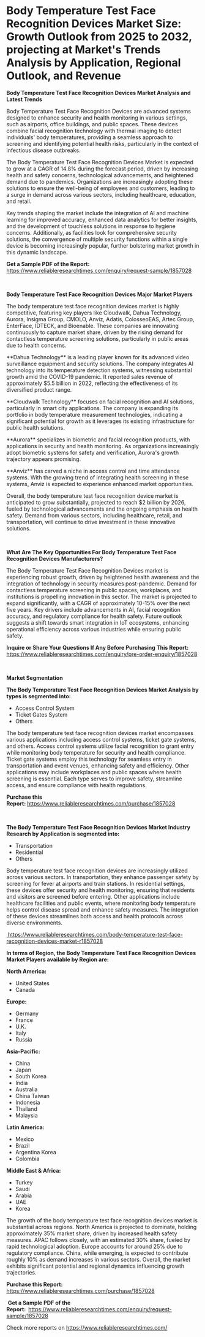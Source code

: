 <p><h1>Body Temperature Test Face Recognition Devices Market Size: Growth Outlook from 2025 to 2032, projecting at Market's Trends Analysis by Application, Regional Outlook, and Revenue</h1></p><p><strong>Body Temperature Test Face Recognition Devices Market Analysis and Latest Trends</strong></p>
<p><p>Body Temperature Test Face Recognition Devices are advanced systems designed to enhance security and health monitoring in various settings, such as airports, office buildings, and public spaces. These devices combine facial recognition technology with thermal imaging to detect individuals' body temperatures, providing a seamless approach to screening and identifying potential health risks, particularly in the context of infectious disease outbreaks.</p><p>The Body Temperature Test Face Recognition Devices Market is expected to grow at a CAGR of 14.8% during the forecast period, driven by increasing health and safety concerns, technological advancements, and heightened demand due to pandemics. Organizations are increasingly adopting these solutions to ensure the well-being of employees and customers, leading to a surge in demand across various sectors, including healthcare, education, and retail.</p><p>Key trends shaping the market include the integration of AI and machine learning for improved accuracy, enhanced data analytics for better insights, and the development of touchless solutions in response to hygiene concerns. Additionally, as facilities look for comprehensive security solutions, the convergence of multiple security functions within a single device is becoming increasingly popular, further bolstering market growth in this dynamic landscape.</p></p>
<p><strong>Get a Sample PDF of the Report:&nbsp;</strong> <a href="https://www.reliableresearchtimes.com/enquiry/request-sample/1857028?utm_campaign=2997&utm_medium=2&utm_source=Github&utm_content=ia&utm_term=27032025&utm_id=body-temperature-test-face-recognition-devices">https://www.reliableresearchtimes.com/enquiry/request-sample/1857028</a></p>
<p>&nbsp;</p>
<p><strong>Body Temperature Test Face Recognition Devices Major Market Players</strong></p>
<p><p>The body temperature test face recognition devices market is highly competitive, featuring key players like Cloudwalk, Dahua Technology, Aurora, Insigma Group, CMOLO, Anviz, Adatis, ColosseoEAS, Artec Group, EnterFace, IDTECK, and Bioenable. These companies are innovating continuously to capture market share, driven by the rising demand for contactless temperature screening solutions, particularly in public areas due to health concerns.</p><p>**Dahua Technology** is a leading player known for its advanced video surveillance equipment and security solutions. The company integrates AI technology into its temperature detection systems, witnessing substantial growth amid the COVID-19 pandemic. It reported sales revenue of approximately $5.5 billion in 2022, reflecting the effectiveness of its diversified product range.</p><p>**Cloudwalk Technology** focuses on facial recognition and AI solutions, particularly in smart city applications. The company is expanding its portfolio in body temperature measurement technologies, indicating a significant potential for growth as it leverages its existing infrastructure for public health solutions.</p><p>**Aurora** specializes in biometric and facial recognition products, with applications in security and health monitoring. As organizations increasingly adopt biometric systems for safety and verification, Aurora's growth trajectory appears promising.</p><p>**Anviz** has carved a niche in access control and time attendance systems. With the growing trend of integrating health screening in these systems, Anviz is expected to experience enhanced market opportunities.</p><p>Overall, the body temperature test face recognition device market is anticipated to grow substantially, projected to reach $2 billion by 2026, fueled by technological advancements and the ongoing emphasis on health safety. Demand from various sectors, including healthcare, retail, and transportation, will continue to drive investment in these innovative solutions.</p></p>
<p>&nbsp;</p>
<p><strong>What Are The Key Opportunities For Body Temperature Test Face Recognition Devices Manufacturers?</strong></p>
<p><p>The Body Temperature Test Face Recognition Devices market is experiencing robust growth, driven by heightened health awareness and the integration of technology in security measures post-pandemic. Demand for contactless temperature screening in public spaces, workplaces, and institutions is propelling innovation in this sector. The market is projected to expand significantly, with a CAGR of approximately 10-15% over the next five years. Key drivers include advancements in AI, facial recognition accuracy, and regulatory compliance for health safety. Future outlook suggests a shift towards smart integration in IoT ecosystems, enhancing operational efficiency across various industries while ensuring public safety.</p></p>
<p><strong>Inquire or Share Your Questions If Any Before Purchasing This Report:</strong> <a href="https://www.reliableresearchtimes.com/enquiry/pre-order-enquiry/1857028?utm_campaign=2997&utm_medium=2&utm_source=Github&utm_content=ia&utm_term=27032025&utm_id=body-temperature-test-face-recognition-devices">https://www.reliableresearchtimes.com/enquiry/pre-order-enquiry/1857028</a></p>
<p>&nbsp;</p>
<p><strong>Market Segmentation</strong></p>
<p><strong>The Body Temperature Test Face Recognition Devices Market Analysis by types is segmented into:</strong></p>
<p><ul><li>Access Control System</li><li>Ticket Gates System</li><li>Others</li></ul></p>
<p><p>The body temperature test face recognition devices market encompasses various applications including access control systems, ticket gate systems, and others. Access control systems utilize facial recognition to grant entry while monitoring body temperature for security and health compliance. Ticket gate systems employ this technology for seamless entry in transportation and event venues, enhancing safety and efficiency. Other applications may include workplaces and public spaces where health screening is essential. Each type serves to improve safety, streamline access, and ensure compliance with health regulations.</p></p>
<p><strong>Purchase this Report:&nbsp;</strong><a href="https://www.reliableresearchtimes.com/purchase/1857028?utm_campaign=2997&utm_medium=2&utm_source=Github&utm_content=ia&utm_term=27032025&utm_id=body-temperature-test-face-recognition-devices">https://www.reliableresearchtimes.com/purchase/1857028</a></p>
<p>&nbsp;</p>
<p><strong>The Body Temperature Test Face Recognition Devices Market Industry Research by Application is segmented into:</strong></p>
<p><ul><li>Transportation</li><li>Residential</li><li>Others</li></ul></p>
<p><p>Body temperature test face recognition devices are increasingly utilized across various sectors. In transportation, they enhance passenger safety by screening for fever at airports and train stations. In residential settings, these devices offer security and health monitoring, ensuring that residents and visitors are screened before entering. Other applications include healthcare facilities and public events, where monitoring body temperature helps control disease spread and enhance safety measures. The integration of these devices streamlines both access and health protocols across diverse environments.</p></p>
<p><a href="https://www.reliableresearchtimes.com/body-temperature-test-face-recognition-devices-market-r1857028?utm_campaign=2997&utm_medium=2&utm_source=Github&utm_content=ia&utm_term=27032025&utm_id=body-temperature-test-face-recognition-devices">&nbsp;https://www.reliableresearchtimes.com/body-temperature-test-face-recognition-devices-market-r1857028</a></p>
<p><strong>In terms of Region, the Body Temperature Test Face Recognition Devices Market Players available by Region are:</strong></p>
<p>
    <p> <strong> North America: </strong>
        <ul>
            <li>United States</li>
            <li>Canada</li>
        </ul>
        </p> 
    <p> <strong> Europe: </strong>
        <ul>
            <li>Germany</li>
            <li>France</li>
            <li>U.K.</li>
            <li>Italy</li>
            <li>Russia</li>
        </ul>
        </p> 
    <p> <strong> Asia-Pacific: </strong>
        <ul>
            <li>China</li>
            <li>Japan</li>
            <li>South Korea</li>
            <li>India</li>
            <li>Australia</li>
            <li>China Taiwan</li>
            <li>Indonesia</li>
            <li>Thailand</li>
            <li>Malaysia</li>
        </ul>
        </p> 
    <p> <strong> Latin America: </strong>
        <ul>
            <li>Mexico</li>
            <li>Brazil</li>
            <li>Argentina Korea</li>
            <li>Colombia</li>
        </ul>
        </p> 
    <p> <strong> Middle East & Africa: </strong>
        <ul>
            <li>Turkey</li>
            <li>Saudi</li>
            <li>Arabia</li>
            <li>UAE</li>
            <li>Korea</li>
        </ul>
    </p>
    </p>
<p><p>The growth of the body temperature test face recognition devices market is substantial across regions. North America is projected to dominate, holding approximately 35% market share, driven by increased health safety measures. APAC follows closely, with an estimated 30% share, fueled by rapid technological adoption. Europe accounts for around 25% due to regulatory compliance. China, while emerging, is expected to contribute roughly 10% as demand increases in various sectors. Overall, the market exhibits significant potential and regional dynamics influencing growth trajectories.</p></p>
<p><strong>Purchase this Report: </strong><a href="https://www.reliableresearchtimes.com/purchase/1857028?utm_campaign=2997&utm_medium=2&utm_source=Github&utm_content=ia&utm_term=27032025&utm_id=body-temperature-test-face-recognition-devices">https://www.reliableresearchtimes.com/purchase/1857028</a></p>
<p>&nbsp;<strong>Get a Sample PDF of the Report:&nbsp;&nbsp;</strong><a href="https://www.reliableresearchtimes.com/enquiry/request-sample/1857028?utm_campaign=2997&utm_medium=2&utm_source=Github&utm_content=ia&utm_term=27032025&utm_id=body-temperature-test-face-recognition-devices">https://www.reliableresearchtimes.com/enquiry/request-sample/1857028</a></p>
<p><strong></strong></p>
<p>Check more reports on <a href="https://www.reliableresearchtimes.com/?utm_campaign=2997&utm_medium=2&utm_source=Github&utm_content=ia&utm_term=27032025&utm_id=body-temperature-test-face-recognition-devices">https://www.reliableresearchtimes.com/</a></p>